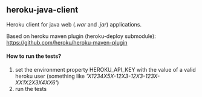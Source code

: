 ## heroku-java-client

Heroku client for java web (*.war* and *.jar*) applications. 

Based on heroku maven plugin (heroku-deploy submodule): https://github.com/heroku/heroku-maven-plugin

#### How to run the tests?
1. set the environment property HEROKU_API_KEY with the value of a valid heroku user (something like *'X1234X5X-12X3-12X3-123X-XX1X2X3X4XX6'*)
2. run the tests

